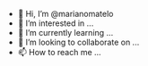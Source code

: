 - 👋 Hi, I’m @marianomatelo
- 👀 I’m interested in ...
- 🌱 I’m currently learning ...
- 💞️ I’m looking to collaborate on ...
- 📫 How to reach me ...

<!---
marianomatelo/marianomatelo is a ✨ special ✨ repository because its `README.md` (this file) appears on your GitHub profile.
You can click the Preview link to take a look at your changes.
--->
